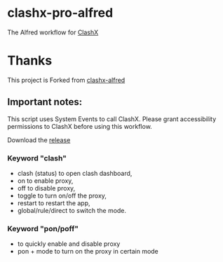# clashx-pro-alfred
The Alfred workflow for [ClashX](https://github.com/yichengchen/clashX)

# Thanks

This project is Forked from [clashx-alfred](https://github.com/mikelxc/clashx-alfred)


## Important notes:
This script uses System Events to call ClashX. Please grant accessibility permissions to ClashX before using this workflow.

Download the [release](https://github.com/mikelxc/clashx-alfred/releases/download/1.1.0/ClashX.alfredworkflow)

### Keyword "clash"
- clash (status) to open clash dashboard,
- on to enable proxy,
- off to disable proxy,
- toggle to turn on/off the proxy,
- restart to restart the app,
- global/rule/direct to switch the mode.

### Keyword "pon/poff"
- to quickly enable and disable proxy
- pon + mode to turn on the proxy in certain mode



